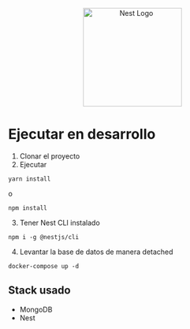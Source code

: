 <p align="center">
  <a href="http://nestjs.com/" target="blank"><img src="https://nestjs.com/img/logo-small.svg" width="200" alt="Nest Logo" /></a>
</p>

# Ejecutar en desarrollo

1. Clonar el proyecto
2. Ejecutar

```
yarn install
```

o

```
npm install
```

3. Tener Nest CLI instalado

```
npm i -g @nestjs/cli
```

4. Levantar la base de datos de manera detached

```
docker-compose up -d
```

## Stack usado

- MongoDB
- Nest
